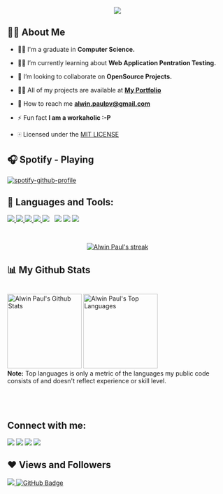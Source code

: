 <p align="center">
<!-- <a href="#"><img src="https://github.com/nullpwn/nullpwn/blob/main/code.gif" height="280px"/></a> -->
 <a href="https://www.linkedin.com/in/alwin-paul/">
    <img src="https://readme-typing-svg.herokuapp.com/?color=%2336BCF7&center=true&lines=Hi%2C+I%27m+Alwin+Paul">
  </a> 
</p> 


<!-- <h1 align="center">Hi <img src="https://raw.githubusercontent.com/MartinHeinz/MartinHeinz/master/wave.gif" width="30px">, I'm Alwin</h1>
<h3 align="center">I'm a passionate Information Security Researcher from India 🇮🇳.</h3> -->


## 🙋‍♂️ About Me

- 👨‍🎓 I'm a graduate in **Computer Science.** 

- 🐱‍💻 I’m currently learning about **Web Application Pentration Testing.**

- 👯 I’m looking to collaborate on **OpenSource Projects.**

- 🧑‍💻 All of my projects are available at **[My Portfolio](https://alwinpaul.me)**

- 💬 How to reach me **alwin.paulpv@gmail.com**

- ⚡ Fun fact **I am a workaholic :-P**

- 🀄 Licensed under the [MIT LICENSE](LICENSE)

## 🎧 Spotify - Playing

[![spotify-github-profile](https://spotify-github-profile.vercel.app/api/view?uid=mvvb8yzbgep2cu9pupniq4c2t&cover_image=false&theme=default)](https://github.com/kittinan/spotify-github-profile)

## 🚀 Languages and Tools:

<p align="left"> 
    <a href="https://isocpp.org/" target="_blank"> <img src="https://img.icons8.com/color/48/000000/c-plus-plus-logo.png"/> </a> 
    <a href="https://www.w3.org/html/" target="_blank"> <img src="https://img.icons8.com/color/48/000000/html-5.png"/> </a> 
    <a href="https://www.w3schools.com/css/" target="_blank"> <img src="https://img.icons8.com/color/48/000000/css3.png"/> </a> 
    <a href="https://getbootstrap.com" target="_blank"> <img src="https://img.icons8.com/color/48/000000/bootstrap.png"/> </a> 
    <a style="padding-right:8px;" href="https://www.mysql.com/" target="_blank"> <img src="https://img.icons8.com/fluent/50/000000/mysql-logo.png"/></a>
    <a href ="https://www.linux.org" target="_blank"><img src ="https://img.icons8.com/color/48/000000/linux"></a>
    <a href="https://cloud.google.com" target="_blank"><img src="https://img.icons8.com/color/48/000000/google-cloud"></a>
    <a href="https://git-scm.com/" target="_blank"> <img src="https://img.icons8.com/color/48/000000/git.png"/> </a> 
</p>

<!-- [![React Badge](https://img.shields.io/badge/-React-61DBFB?style=for-the-badge&labelColor=black&logo=react&logoColor=61DBFB)](#)  [![Javascript Badge](https://img.shields.io/badge/-Javascript-F0DB4F?style=for-the-badge&labelColor=black&logo=javascript&logoColor=F0DB4F)](#) [![Typescript Badge](https://img.shields.io/badge/-Typescript-007acc?style=for-the-badge&labelColor=black&logo=typescript&logoColor=007acc)](#) [![Nodejs Badge](https://img.shields.io/badge/-Nodejs-3C873A?style=for-the-badge&labelColor=black&logo=node.js&logoColor=3C873A)](#) [![GraphQL Badge](https://img.shields.io/badge/-GraphQl-e535ab?style=for-the-badge&labelColor=black&logo=node.js&logoColor=e535ab)](#) -->
<br/>

<p align="center">
    <a href="https://github.com/nullpwn">
        <img title="🔥 Get streak stats for your profile at git.io/streak-stats" alt="Alwin Paul's streak" src="https://github-readme-streak-stats.herokuapp.com/?user=nullpwn&theme=black-ice&hide_border=true&stroke=0000&background=060A0CD0"/>
    </a>
</p>

## 📊 My Github Stats

  <br/>
    <a href="https://github.com/nullpwn"><img height="170em" alt="Alwin Paul's Github Stats" src="https://github-readme-stats.vercel.app/api?username=nullpwn&show_icons=true&count_private=true&theme=react&hide_border=true&bg_color=0D1117" /></a>
  <a href="https://github.com/nullpwn"><img height="170em" alt="Alwin Paul's Top Languages" src="https://github-readme-stats.vercel.app/api/top-langs/?username=nullpwn&langs_count=8&count_private=true&layout=compact&theme=react&hide_border=true&bg_color=0D1117" /></a>
  <br/>
  <b>Note:</b> Top languages is only a metric of the languages my public code consists of and doesn't reflect experience or skill level.


<br/>
<br/>


<br/>
<br/>

## Connect with me:
<p align="left">

<a href = "https://www.linkedin.com/in/alwin-paul/"><img src="https://img.icons8.com/cute-clipart/45/000000/linkedin.png"/></a>
<a href = "https://twitter.com/_alwinpaul_"><img src="https://img.icons8.com/cotton/45/000000/twitter.png"/></a>
<a href = "https://www.instagram.com/alwi._nn/"><img src="https://img.icons8.com/color/45/000000/instagram-new.png"/></a>
<a href = "https://www.facebook.com/alwin.paul.4040/"><img src="https://img.icons8.com/fluent/48/000000/facebook-new.png"/></a>



</p>

## ❤ Views and Followers
<a href="https://github.com/nullpwn">
    <img src="https://komarev.com/ghpvc/?username=nullpwn&color=blueviolet">
</a>
<a href="https://github.com/nullpwn?tab=followers"><img src="https://img.shields.io/github/followers/nullpwn?label=Followers&style=social" alt="GitHub Badge"></a>
